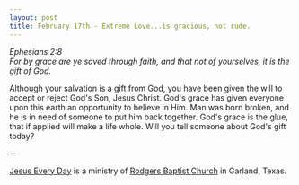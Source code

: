 ```yaml
---
layout: post
title: February 17th - Extreme Love...is gracious, not rude.
---
```


_Ephesians 2:8  
For by grace are ye saved through faith, and that not of yourselves,
it is the gift of God._

Although your salvation is a gift from God, you have been given the
will to accept or reject God's Son, Jesus Christ. God's grace has
given everyone upon this earth an opportunity to believe in Him. Man
was born broken, and he is in need of someone to put him back
together. God's grace is the glue, that if applied will make a life
whole. Will you tell someone about God's gift today?

 --

<a href=http://jesuseveryday.net>Jesus Every Day</a> is a ministry of <a href=http://rodgersbaptist.net>Rodgers Baptist Church</a> in Garland, Texas.
